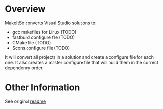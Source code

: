 # Overview
MakeItSo converts Visual Studio solutions to:
- gcc makefiles for Linux (TODO)
- fastbuild configure file (TODO)
- CMake file (TODO)
- Scons configure file (TODO)

It will convert all projects in a solution and create a configure file for each one. It also creates a master configure file that will build them in the correct dependency order.

# Other Information

See original [readme](https://github.com/stupidgrass/make-it-so/README_original.markdown)